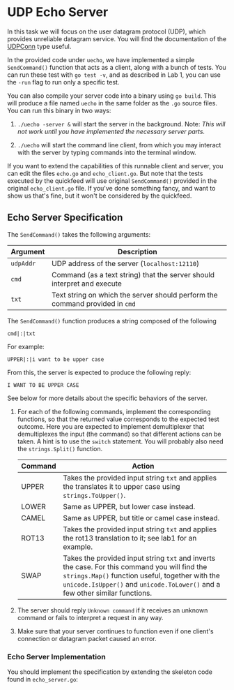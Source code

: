 # UDP Echo Server

In this task we will focus on the user datagram protocol (UDP), which provides unreliable datagram service.
You will find the documentation of the [UDPConn](https://golang.org/pkg/net/#UDPConn) type useful.

In the provided code under `uecho`, we have implemented a simple `SendCommand()` function that acts as a client, along with a bunch of tests.
You can run these test with `go test -v`, and as described in Lab 1, you can use the `-run` flag to run only a specific test.

You can also compile your server code into a binary using `go build`.
This will produce a file named `uecho` in the same folder as the `.go` source files.
You can run this binary in two ways:

1. `./uecho -server &` will start the server in the background.
   Note: _This will not work until you have implemented the necessary server parts._

2. `./uecho` will start the command line client, from which you may interact with the server by typing commands into the terminal window.

If you want to extend the capabilities of this runnable client and server, you can edit the files `echo.go` and `echo_client.go`.
But note that the tests executed by the quickfeed will use original `SendCommand()` provided in the original `echo_client.go` file.
If you've done something fancy, and want to show us that's fine, but it won't be considered by the quickfeed.

## Echo Server Specification

The `SendCommand()` takes the following arguments:

| Argument  | Description                                                                  |
| --------- | ---------------------------------------------------------------------------- |
| `udpAddr` | UDP address of the server (`localhost:12110`)                                |
| `cmd`     | Command (as a text string) that the server should interpret and execute      |
| `txt`     | Text string on which the server should perform the command provided in `cmd` |

The `SendCommand()` function produces a string composed of the following

```text
cmd|:|txt
```

For example:

```text
UPPER|:|i want to be upper case
```

From this, the server is expected to produce the following reply:

```text
I WANT TO BE UPPER CASE
```

See below for more details about the specific behaviors of the server.

1. For each of the following commands, implement the corresponding functions, so that the returned value corresponds to the expected test outcome.
   Here you are expected to implement demultiplexer that demultiplexes the input (the command) so that different actions can be taken.
   A hint is to use the `switch` statement. You will probably also need the `strings.Split()` function.

   | Command | Action                                                                                                                                                                                                                           |
   | ------- | -------------------------------------------------------------------------------------------------------------------------------------------------------------------------------------------------------------------------------- |
   | UPPER   | Takes the provided input string `txt` and applies the translates it to upper case using `strings.ToUpper()`.                                                                                                                     |
   | LOWER   | Same as UPPER, but lower case instead.                                                                                                                                                                                           |
   | CAMEL   | Same as UPPER, but title or camel case instead.                                                                                                                                                                                  |
   | ROT13   | Takes the provided input string `txt` and applies the rot13 translation to it; see lab1 for an example.                                                                                                                          |
   | SWAP    | Takes the provided input string `txt` and inverts the case. For this command you will find the `strings.Map()` function useful, together with the `unicode.IsUpper()` and `unicode.ToLower()` and a few other similar functions. |

2. The server should reply `Unknown command` if it receives an unknown command or fails to interpret a request in any way.

3. Make sure that your server continues to function even if one client's connection or datagram packet caused an error.

### Echo Server Implementation

You should implement the specification by extending the skeleton code found in `echo_server.go`:
